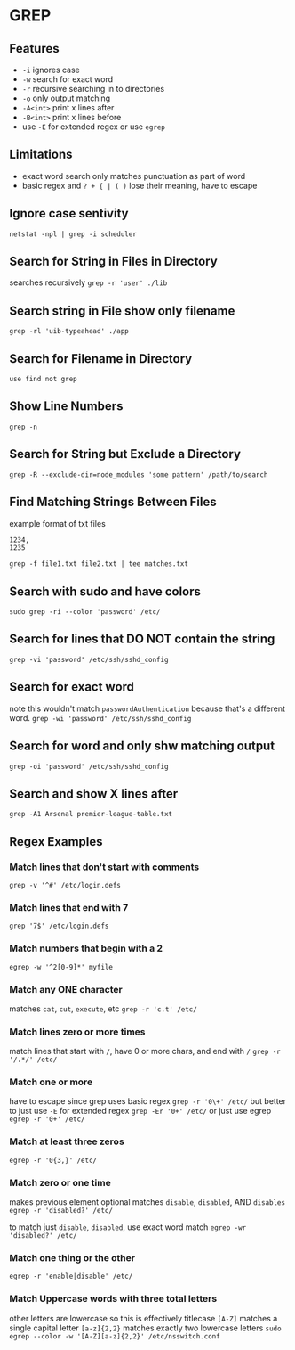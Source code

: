# GREP

## Features
- `-i` ignores case
- `-w` search for exact word
- `-r` recursive searching in to directories
- `-o` only output matching
- `-A<int>` print x lines after
- `-B<int>` print x lines before
- use `-E` for extended regex or use `egrep`

## Limitations
- exact word search only matches punctuation as part of word
- basic regex and `? + { | ( )` lose their meaning, have to escape

## Ignore case sentivity
`netstat -npl | grep -i scheduler`

## Search for String in Files in Directory
searches recursively
`grep -r 'user' ./lib`

## Search string in File show only filename

`grep -rl 'uib-typeahead' ./app`

## Search for Filename in Directory

`use find not grep`

## Show Line Numbers

`grep -n`

## Search for String but Exclude a Directory

`grep -R --exclude-dir=node_modules 'some pattern' /path/to/search`

## Find Matching Strings Between Files

example format of txt files

```txt
1234,
1235
```

`grep -f file1.txt file2.txt | tee matches.txt`

## Search with sudo and have colors
`sudo grep -ri --color 'password' /etc/`

## Search for lines that DO NOT contain the string
`grep -vi 'password' /etc/ssh/sshd_config`

## Search for exact word
note this wouldn't match `passwordAuthentication` because that's a different word.
`grep -wi 'password' /etc/ssh/sshd_config`

## Search for word and only shw matching output
`grep -oi 'password' /etc/ssh/sshd_config`

## Search and show X lines after
`grep -A1 Arsenal premier-league-table.txt`

## Regex Examples

### Match lines that don't start with comments
`grep -v '^#' /etc/login.defs`

### Match lines that end with 7
`grep '7$' /etc/login.defs`

### Match numbers that begin with a 2
`egrep -w '^2[0-9]*' myfile`

### Match any ONE character
matches `cat`, `cut`, `execute`, etc
`grep -r 'c.t' /etc/`

### Match lines zero or more times
match lines that start with `/`, have 0 or more chars, and end with `/`
`grep -r '/.*/' /etc/`

### Match one or more
have to escape since grep uses basic regex
`grep -r '0\+' /etc/`
but better to just use `-E` for extended regex
`grep -Er '0+' /etc/`
or just use egrep `egrep -r '0+' /etc/`

### Match at least three zeros
`egrep -r '0{3,}' /etc/`

### Match zero or one time
makes previous element optional
matches `disable`, `disabled`, AND `disables`
`egrep -r 'disabled?' /etc/`

to match just `disable`, `disabled`, use exact word match
`egrep -wr 'disabled?' /etc/`

### Match one thing or the other
`egrep -r 'enable|disable' /etc/`

### Match Uppercase words with three total letters
other letters are lowercase so this is effectively titlecase
`[A-Z]` matches a single capital letter
`[a-z]{2,2}` matches exactly two lowercase letters
`sudo egrep --color -w '[A-Z][a-z]{2,2}' /etc/nsswitch.conf`